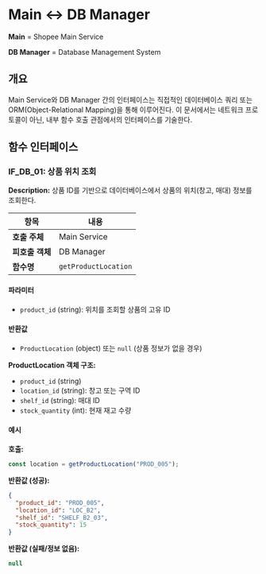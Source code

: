 # Main ↔ DB Manager

**Main** = Shopee Main Service

**DB Manager** = Database Management System

## 개요

Main Service와 DB Manager 간의 인터페이스는 직접적인 데이터베이스 쿼리 또는 ORM(Object-Relational Mapping)을 통해 이루어진다. 이 문서에서는 네트워크 프로토콜이 아닌, 내부 함수 호출 관점에서의 인터페이스를 기술한다.

## 함수 인터페이스

### IF_DB_01: 상품 위치 조회

**Description:** 상품 ID를 기반으로 데이터베이스에서 상품의 위치(창고, 매대) 정보를 조회한다.

| 항목 | 내용 |
|---|---|
| **호출 주체** | Main Service |
| **피호출 객체** | DB Manager |
| **함수명** | `getProductLocation` |

#### 파라미터
- `product_id` (string): 위치를 조회할 상품의 고유 ID

#### 반환값
- `ProductLocation` (object) 또는 `null` (상품 정보가 없을 경우)

**ProductLocation 객체 구조:**
- `product_id` (string)
- `location_id` (string): 창고 또는 구역 ID
- `shelf_id` (string): 매대 ID
- `stock_quantity` (int): 현재 재고 수량

#### 예시
**호출:**

```javascript
const location = getProductLocation("PROD_005");
```

**반환값 (성공):**

```json
{
  "product_id": "PROD_005",
  "location_id": "LOC_B2",
  "shelf_id": "SHELF_B2_03",
  "stock_quantity": 15
}
```

**반환값 (실패/정보 없음):**

```javascript
null
```
